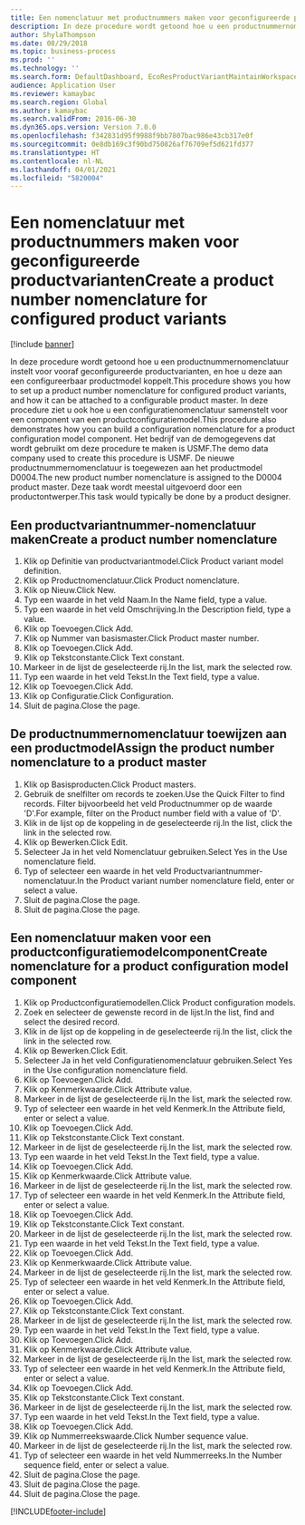 ```yaml
---
title: Een nomenclatuur met productnummers maken voor geconfigureerde productvarianten
description: In deze procedure wordt getoond hoe u een productnummernomenclatuur instelt voor vooraf geconfigureerde productvarianten, en hoe u deze aan een configureerbaar productmodel koppelt.
author: ShylaThompson
ms.date: 08/29/2018
ms.topic: business-process
ms.prod: ''
ms.technology: ''
ms.search.form: DefaultDashboard, EcoResProductVariantMaintainWorkspace, EcoResNomenclature, EcoResProductListPage, EcoResProductDetails, PCProductConfigurationModelListPage, PCProductConfigurationModelDetails
audience: Application User
ms.reviewer: kamaybac
ms.search.region: Global
ms.author: kamaybac
ms.search.validFrom: 2016-06-30
ms.dyn365.ops.version: Version 7.0.0
ms.openlocfilehash: f342831d95f9988f9bb7807bac986e43cb317e0f
ms.sourcegitcommit: 0e8db169c3f90bd750826af76709ef5d621fd377
ms.translationtype: HT
ms.contentlocale: nl-NL
ms.lasthandoff: 04/01/2021
ms.locfileid: "5820004"
---
```

# <a name="create-a-product-number-nomenclature-for-configured-product-variants"></a><span data-ttu-id="15b27-103">Een nomenclatuur met productnummers maken voor geconfigureerde productvarianten</span><span class="sxs-lookup"><span data-stu-id="15b27-103">Create a product number nomenclature for configured product variants</span></span>

[!include [banner](../../includes/banner.md)]

<span data-ttu-id="15b27-104">In deze procedure wordt getoond hoe u een productnummernomenclatuur instelt voor vooraf geconfigureerde productvarianten, en hoe u deze aan een configureerbaar productmodel koppelt.</span><span class="sxs-lookup"><span data-stu-id="15b27-104">This procedure shows you how to set up a product number nomenclature for configured product variants, and how it can be attached to a configurable product master.</span></span> <span data-ttu-id="15b27-105">In deze procedure ziet u ook hoe u een configuratienomenclatuur samenstelt voor een component van een productconfiguratiemodel.</span><span class="sxs-lookup"><span data-stu-id="15b27-105">This procedure also demonstrates how you can build a configuration nomenclature for a product configuration model component.</span></span> <span data-ttu-id="15b27-106">Het bedrijf van de demogegevens dat wordt gebruikt om deze procedure te maken is USMF.</span><span class="sxs-lookup"><span data-stu-id="15b27-106">The demo data company used to create this procedure is USMF.</span></span> <span data-ttu-id="15b27-107">De nieuwe productnummernomenclatuur is toegewezen aan het productmodel D0004.</span><span class="sxs-lookup"><span data-stu-id="15b27-107">The new product number nomenclature is assigned to the D0004 product master.</span></span> <span data-ttu-id="15b27-108">Deze taak wordt meestal uitgevoerd door een productontwerper.</span><span class="sxs-lookup"><span data-stu-id="15b27-108">This task would typically be done by a product designer.</span></span>


## <a name="create-a-product-number-nomenclature"></a><span data-ttu-id="15b27-109">Een productvariantnummer-nomenclatuur maken</span><span class="sxs-lookup"><span data-stu-id="15b27-109">Create a product number nomenclature</span></span>
1. <span data-ttu-id="15b27-110">Klik op Definitie van productvariantmodel.</span><span class="sxs-lookup"><span data-stu-id="15b27-110">Click Product variant model definition.</span></span>
2. <span data-ttu-id="15b27-111">Klik op Productnomenclatuur.</span><span class="sxs-lookup"><span data-stu-id="15b27-111">Click Product nomenclature.</span></span>
3. <span data-ttu-id="15b27-112">Klik op Nieuw.</span><span class="sxs-lookup"><span data-stu-id="15b27-112">Click New.</span></span>
4. <span data-ttu-id="15b27-113">Typ een waarde in het veld Naam.</span><span class="sxs-lookup"><span data-stu-id="15b27-113">In the Name field, type a value.</span></span>
5. <span data-ttu-id="15b27-114">Typ een waarde in het veld Omschrijving.</span><span class="sxs-lookup"><span data-stu-id="15b27-114">In the Description field, type a value.</span></span>
6. <span data-ttu-id="15b27-115">Klik op Toevoegen.</span><span class="sxs-lookup"><span data-stu-id="15b27-115">Click Add.</span></span>
7. <span data-ttu-id="15b27-116">Klik op Nummer van basismaster.</span><span class="sxs-lookup"><span data-stu-id="15b27-116">Click Product master number.</span></span>
8. <span data-ttu-id="15b27-117">Klik op Toevoegen.</span><span class="sxs-lookup"><span data-stu-id="15b27-117">Click Add.</span></span>
9. <span data-ttu-id="15b27-118">Klik op Tekstconstante.</span><span class="sxs-lookup"><span data-stu-id="15b27-118">Click Text constant.</span></span>
10. <span data-ttu-id="15b27-119">Markeer in de lijst de geselecteerde rij.</span><span class="sxs-lookup"><span data-stu-id="15b27-119">In the list, mark the selected row.</span></span>
11. <span data-ttu-id="15b27-120">Typ een waarde in het veld Tekst.</span><span class="sxs-lookup"><span data-stu-id="15b27-120">In the Text field, type a value.</span></span>
12. <span data-ttu-id="15b27-121">Klik op Toevoegen.</span><span class="sxs-lookup"><span data-stu-id="15b27-121">Click Add.</span></span>
13. <span data-ttu-id="15b27-122">Klik op Configuratie.</span><span class="sxs-lookup"><span data-stu-id="15b27-122">Click Configuration.</span></span>
14. <span data-ttu-id="15b27-123">Sluit de pagina.</span><span class="sxs-lookup"><span data-stu-id="15b27-123">Close the page.</span></span>

## <a name="assign-the-product-number-nomenclature-to-a-product-master"></a><span data-ttu-id="15b27-124">De productnummernomenclatuur toewijzen aan een productmodel</span><span class="sxs-lookup"><span data-stu-id="15b27-124">Assign the product number nomenclature to a product master</span></span>
1. <span data-ttu-id="15b27-125">Klik op Basisproducten.</span><span class="sxs-lookup"><span data-stu-id="15b27-125">Click Product masters.</span></span>
2. <span data-ttu-id="15b27-126">Gebruik de snelfilter om records te zoeken.</span><span class="sxs-lookup"><span data-stu-id="15b27-126">Use the Quick Filter to find records.</span></span> <span data-ttu-id="15b27-127">Filter bijvoorbeeld het veld Productnummer op de waarde 'D'.</span><span class="sxs-lookup"><span data-stu-id="15b27-127">For example, filter on the Product number field with a value of 'D'.</span></span>
3. <span data-ttu-id="15b27-128">Klik in de lijst op de koppeling in de geselecteerde rij.</span><span class="sxs-lookup"><span data-stu-id="15b27-128">In the list, click the link in the selected row.</span></span>
4. <span data-ttu-id="15b27-129">Klik op Bewerken.</span><span class="sxs-lookup"><span data-stu-id="15b27-129">Click Edit.</span></span>
5. <span data-ttu-id="15b27-130">Selecteer Ja in het veld Nomenclatuur gebruiken.</span><span class="sxs-lookup"><span data-stu-id="15b27-130">Select Yes in the Use nomenclature field.</span></span>
6. <span data-ttu-id="15b27-131">Typ of selecteer een waarde in het veld Productvariantnummer-nomenclatuur.</span><span class="sxs-lookup"><span data-stu-id="15b27-131">In the Product variant number nomenclature field, enter or select a value.</span></span>
7. <span data-ttu-id="15b27-132">Sluit de pagina.</span><span class="sxs-lookup"><span data-stu-id="15b27-132">Close the page.</span></span>
8. <span data-ttu-id="15b27-133">Sluit de pagina.</span><span class="sxs-lookup"><span data-stu-id="15b27-133">Close the page.</span></span>

## <a name="create-nomenclature-for-a-product-configuration-model-component"></a><span data-ttu-id="15b27-134">Een nomenclatuur maken voor een productconfiguratiemodelcomponent</span><span class="sxs-lookup"><span data-stu-id="15b27-134">Create nomenclature for a product configuration model component</span></span>
1. <span data-ttu-id="15b27-135">Klik op Productconfiguratiemodellen.</span><span class="sxs-lookup"><span data-stu-id="15b27-135">Click Product configuration models.</span></span>
2. <span data-ttu-id="15b27-136">Zoek en selecteer de gewenste record in de lijst.</span><span class="sxs-lookup"><span data-stu-id="15b27-136">In the list, find and select the desired record.</span></span>
3. <span data-ttu-id="15b27-137">Klik in de lijst op de koppeling in de geselecteerde rij.</span><span class="sxs-lookup"><span data-stu-id="15b27-137">In the list, click the link in the selected row.</span></span>
4. <span data-ttu-id="15b27-138">Klik op Bewerken.</span><span class="sxs-lookup"><span data-stu-id="15b27-138">Click Edit.</span></span>
5. <span data-ttu-id="15b27-139">Selecteer Ja in het veld Configuratienomenclatuur gebruiken.</span><span class="sxs-lookup"><span data-stu-id="15b27-139">Select Yes in the Use configuration nomenclature field.</span></span>
6. <span data-ttu-id="15b27-140">Klik op Toevoegen.</span><span class="sxs-lookup"><span data-stu-id="15b27-140">Click Add.</span></span>
7. <span data-ttu-id="15b27-141">Klik op Kenmerkwaarde.</span><span class="sxs-lookup"><span data-stu-id="15b27-141">Click Attribute value.</span></span>
8. <span data-ttu-id="15b27-142">Markeer in de lijst de geselecteerde rij.</span><span class="sxs-lookup"><span data-stu-id="15b27-142">In the list, mark the selected row.</span></span>
9. <span data-ttu-id="15b27-143">Typ of selecteer een waarde in het veld Kenmerk.</span><span class="sxs-lookup"><span data-stu-id="15b27-143">In the Attribute field, enter or select a value.</span></span>
10. <span data-ttu-id="15b27-144">Klik op Toevoegen.</span><span class="sxs-lookup"><span data-stu-id="15b27-144">Click Add.</span></span>
11. <span data-ttu-id="15b27-145">Klik op Tekstconstante.</span><span class="sxs-lookup"><span data-stu-id="15b27-145">Click Text constant.</span></span>
12. <span data-ttu-id="15b27-146">Markeer in de lijst de geselecteerde rij.</span><span class="sxs-lookup"><span data-stu-id="15b27-146">In the list, mark the selected row.</span></span>
13. <span data-ttu-id="15b27-147">Typ een waarde in het veld Tekst.</span><span class="sxs-lookup"><span data-stu-id="15b27-147">In the Text field, type a value.</span></span>
14. <span data-ttu-id="15b27-148">Klik op Toevoegen.</span><span class="sxs-lookup"><span data-stu-id="15b27-148">Click Add.</span></span>
15. <span data-ttu-id="15b27-149">Klik op Kenmerkwaarde.</span><span class="sxs-lookup"><span data-stu-id="15b27-149">Click Attribute value.</span></span>
16. <span data-ttu-id="15b27-150">Markeer in de lijst de geselecteerde rij.</span><span class="sxs-lookup"><span data-stu-id="15b27-150">In the list, mark the selected row.</span></span>
17. <span data-ttu-id="15b27-151">Typ of selecteer een waarde in het veld Kenmerk.</span><span class="sxs-lookup"><span data-stu-id="15b27-151">In the Attribute field, enter or select a value.</span></span>
18. <span data-ttu-id="15b27-152">Klik op Toevoegen.</span><span class="sxs-lookup"><span data-stu-id="15b27-152">Click Add.</span></span>
19. <span data-ttu-id="15b27-153">Klik op Tekstconstante.</span><span class="sxs-lookup"><span data-stu-id="15b27-153">Click Text constant.</span></span>
20. <span data-ttu-id="15b27-154">Markeer in de lijst de geselecteerde rij.</span><span class="sxs-lookup"><span data-stu-id="15b27-154">In the list, mark the selected row.</span></span>
21. <span data-ttu-id="15b27-155">Typ een waarde in het veld Tekst.</span><span class="sxs-lookup"><span data-stu-id="15b27-155">In the Text field, type a value.</span></span>
22. <span data-ttu-id="15b27-156">Klik op Toevoegen.</span><span class="sxs-lookup"><span data-stu-id="15b27-156">Click Add.</span></span>
23. <span data-ttu-id="15b27-157">Klik op Kenmerkwaarde.</span><span class="sxs-lookup"><span data-stu-id="15b27-157">Click Attribute value.</span></span>
24. <span data-ttu-id="15b27-158">Markeer in de lijst de geselecteerde rij.</span><span class="sxs-lookup"><span data-stu-id="15b27-158">In the list, mark the selected row.</span></span>
25. <span data-ttu-id="15b27-159">Typ of selecteer een waarde in het veld Kenmerk.</span><span class="sxs-lookup"><span data-stu-id="15b27-159">In the Attribute field, enter or select a value.</span></span>
26. <span data-ttu-id="15b27-160">Klik op Toevoegen.</span><span class="sxs-lookup"><span data-stu-id="15b27-160">Click Add.</span></span>
27. <span data-ttu-id="15b27-161">Klik op Tekstconstante.</span><span class="sxs-lookup"><span data-stu-id="15b27-161">Click Text constant.</span></span>
28. <span data-ttu-id="15b27-162">Markeer in de lijst de geselecteerde rij.</span><span class="sxs-lookup"><span data-stu-id="15b27-162">In the list, mark the selected row.</span></span>
29. <span data-ttu-id="15b27-163">Typ een waarde in het veld Tekst.</span><span class="sxs-lookup"><span data-stu-id="15b27-163">In the Text field, type a value.</span></span>
30. <span data-ttu-id="15b27-164">Klik op Toevoegen.</span><span class="sxs-lookup"><span data-stu-id="15b27-164">Click Add.</span></span>
31. <span data-ttu-id="15b27-165">Klik op Kenmerkwaarde.</span><span class="sxs-lookup"><span data-stu-id="15b27-165">Click Attribute value.</span></span>
32. <span data-ttu-id="15b27-166">Markeer in de lijst de geselecteerde rij.</span><span class="sxs-lookup"><span data-stu-id="15b27-166">In the list, mark the selected row.</span></span>
33. <span data-ttu-id="15b27-167">Typ of selecteer een waarde in het veld Kenmerk.</span><span class="sxs-lookup"><span data-stu-id="15b27-167">In the Attribute field, enter or select a value.</span></span>
34. <span data-ttu-id="15b27-168">Klik op Toevoegen.</span><span class="sxs-lookup"><span data-stu-id="15b27-168">Click Add.</span></span>
35. <span data-ttu-id="15b27-169">Klik op Tekstconstante.</span><span class="sxs-lookup"><span data-stu-id="15b27-169">Click Text constant.</span></span>
36. <span data-ttu-id="15b27-170">Markeer in de lijst de geselecteerde rij.</span><span class="sxs-lookup"><span data-stu-id="15b27-170">In the list, mark the selected row.</span></span>
37. <span data-ttu-id="15b27-171">Typ een waarde in het veld Tekst.</span><span class="sxs-lookup"><span data-stu-id="15b27-171">In the Text field, type a value.</span></span>
38. <span data-ttu-id="15b27-172">Klik op Toevoegen.</span><span class="sxs-lookup"><span data-stu-id="15b27-172">Click Add.</span></span>
39. <span data-ttu-id="15b27-173">Klik op Nummerreekswaarde.</span><span class="sxs-lookup"><span data-stu-id="15b27-173">Click Number sequence value.</span></span>
40. <span data-ttu-id="15b27-174">Markeer in de lijst de geselecteerde rij.</span><span class="sxs-lookup"><span data-stu-id="15b27-174">In the list, mark the selected row.</span></span>
41. <span data-ttu-id="15b27-175">Typ of selecteer een waarde in het veld Nummerreeks.</span><span class="sxs-lookup"><span data-stu-id="15b27-175">In the Number sequence field, enter or select a value.</span></span>
42. <span data-ttu-id="15b27-176">Sluit de pagina.</span><span class="sxs-lookup"><span data-stu-id="15b27-176">Close the page.</span></span>
43. <span data-ttu-id="15b27-177">Sluit de pagina.</span><span class="sxs-lookup"><span data-stu-id="15b27-177">Close the page.</span></span>
44. <span data-ttu-id="15b27-178">Sluit de pagina.</span><span class="sxs-lookup"><span data-stu-id="15b27-178">Close the page.</span></span>



[!INCLUDE[footer-include](../../../includes/footer-banner.md)]